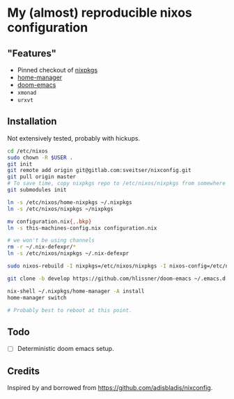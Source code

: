 # My (almost) reproducible nixos configuration

## "Features"
- Pinned checkout of [nixpkgs](https://github.com/nixos/nixpkgs)
- [home-manager](https://github.com/rycee/home-manager)
- [doom-emacs](https://github.com/hlissner/doom-emacs)
- `xmonad`
- `urxvt`

## Installation

Not extensively tested, probably with hickups.

```bash
cd /etc/nixos
sudo chown -R $USER .
git init
git remote add origin git@gitlab.com:sveitser/nixconfig.git
git pull origin master
# To save time, copy nixpkgs repo to /etc/nixos/nixpkgs from somewhere close.
git submodules init

ln -s /etc/nixos/home-nixpkgs ~/.nixpkgs
ln -s /etc/nixos/nixpkgs ~/nixpkgs

mv configuration.nix{,.bkp}
ln -s this-machines-config.nix configuration.nix

# we won't be using channels
rm -r ~/.nix-defexpr/*
ln -s /etc/nixos/nixpkgs ~/.nix-defexpr

sudo nixos-rebuild -I nixpkgs=/etc/nixos/nixpkgs -I nixos-config=/etc/nixos/configuration.nix switch

git clone -b develop https://github.com/hlissner/doom-emacs ~/.emacs.d

nix-shell ~/.nixpkgs/home-manager -A install
home-manager switch

# Probably best to reboot at this point.
```

## Todo
- [ ] Deterministic doom emacs setup.

## Credits

Inspired by and borrowed from https://github.com/adisbladis/nixconfig.
